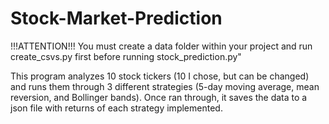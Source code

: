 # Stock-Market-Prediction
!!!ATTENTION!!!
You must create a data folder within your project and run create_csvs.py first before running stock_prediction.py"

This program analyzes 10 stock tickers (10 I chose, but  can be changed) and runs them through 3 different strategies (5-day moving average, mean reversion, and Bollinger bands). Once ran through, it saves the data to a json file with returns of each strategy implemented.
